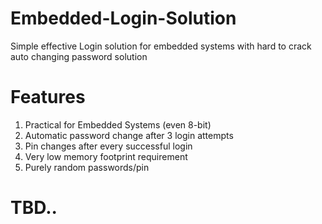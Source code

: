 # Embedded-Login-Solution
Simple effective Login solution for embedded systems with hard to crack auto changing password solution

# Features
1. Practical for Embedded Systems (even 8-bit)
2. Automatic password change after 3 login attempts
3. Pin changes after every successful login
4. Very low memory footprint requirement
5. Purely random passwords/pin

# TBD..

